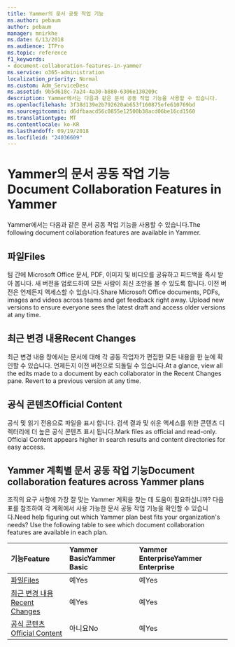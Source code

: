 ```yaml
---
title: Yammer의 문서 공동 작업 기능
ms.author: pebaum
author: pebaum
manager: mnirkhe
ms.date: 6/13/2018
ms.audience: ITPro
ms.topic: reference
f1_keywords:
- document-collaboration-features-in-yammer
ms.service: o365-administration
localization_priority: Normal
ms.custom: Adm_ServiceDesc
ms.assetid: 9b5d618c-7a24-4a30-b880-6306e130209c
description: Yammer에서는 다음과 같은 문서 공동 작업 기능을 사용할 수 있습니다.
ms.openlocfilehash: 3f38d139e2b792620ab653f160875efe610769bd
ms.sourcegitcommit: d6dfbaacd56c0855e12500b38acd06be16cd1560
ms.translationtype: MT
ms.contentlocale: ko-KR
ms.lasthandoff: 09/19/2018
ms.locfileid: "24036609"
---
```

# <a name="document-collaboration-features-in-yammer"></a><span data-ttu-id="98161-103">Yammer의 문서 공동 작업 기능</span><span class="sxs-lookup"><span data-stu-id="98161-103">Document Collaboration Features in Yammer</span></span>

<span data-ttu-id="98161-104">Yammer에서는 다음과 같은 문서 공동 작업 기능을 사용할 수 있습니다.</span><span class="sxs-lookup"><span data-stu-id="98161-104">The following document collaboration features are available in Yammer.</span></span>
  
## <a name="files"></a><span data-ttu-id="98161-105">파일</span><span class="sxs-lookup"><span data-stu-id="98161-105">Files</span></span>
<span data-ttu-id="98161-106"><a name="bkmk_Files"> </a></span><span class="sxs-lookup"><span data-stu-id="98161-106"></span></span>

<span data-ttu-id="98161-p101">팀 간에 Microsoft Office 문서, PDF, 이미지 및 비디오를 공유하고 피드백을 즉시 받아 봅니다. 새 버전을 업로드하여 모든 사람이 최신 초안을 볼 수 있도록 합니다. 이전 버전은 언제든지 액세스할 수 있습니다.</span><span class="sxs-lookup"><span data-stu-id="98161-p101">Share Microsoft Office documents, PDFs, images and videos across teams and get feedback right away. Upload new versions to ensure everyone sees the latest draft and access older versions at any time.</span></span>
  
## <a name="recent-changes"></a><span data-ttu-id="98161-109">최근 변경 내용</span><span class="sxs-lookup"><span data-stu-id="98161-109">Recent Changes</span></span>
<span data-ttu-id="98161-110"><a name="bkmk_RecentChanges"> </a></span><span class="sxs-lookup"><span data-stu-id="98161-110"></span></span>

<span data-ttu-id="98161-p102">최근 변경 내용 창에서는 문서에 대해 각 공동 작업자가 편집한 모든 내용을 한 눈에 확인할 수 있습니다. 언제든지 이전 버전으로 되돌릴 수 있습니다.</span><span class="sxs-lookup"><span data-stu-id="98161-p102">At a glance, view all the edits made to a document by each collaborator in the Recent Changes pane. Revert to a previous version at any time.</span></span>
  
## <a name="official-content"></a><span data-ttu-id="98161-113">공식 콘텐츠</span><span class="sxs-lookup"><span data-stu-id="98161-113">Official Content</span></span>
<span data-ttu-id="98161-114"><a name="bkmk_OfficialContent"> </a></span><span class="sxs-lookup"><span data-stu-id="98161-114"></span></span>

<span data-ttu-id="98161-p103">공식 및 읽기 전용으로 파일을 표시 합니다. 검색 결과 및 쉬운 액세스를 위한 콘텐츠 디렉터리에 더 높은 공식 콘텐츠 표시 됩니다.</span><span class="sxs-lookup"><span data-stu-id="98161-p103">Mark files as official and read-only. Official Content appears higher in search results and content directories for easy access.</span></span>
  
## <a name="document-collaboration-features-across-yammer-plans"></a><span data-ttu-id="98161-117">Yammer 계획별 문서 공동 작업 기능</span><span class="sxs-lookup"><span data-stu-id="98161-117">Document collaboration features across Yammer plans</span></span>
<span data-ttu-id="98161-118"><a name="bkmk_OfficialContent"> </a></span><span class="sxs-lookup"><span data-stu-id="98161-118"></span></span>

<span data-ttu-id="98161-p104">조직의 요구 사항에 가장 잘 맞는 Yammer 계획을 찾는 데 도움이 필요하십니까? 다음 표를 참조하여 각 계획에서 사용 가능한 문서 공동 작업 기능을 확인할 수 있습니다.</span><span class="sxs-lookup"><span data-stu-id="98161-p104">Need help figuring out which Yammer plan best fits your organization's needs? Use the following table to see which document collaboration features are available in each plan.</span></span>
  
|<span data-ttu-id="98161-121">**기능**</span><span class="sxs-lookup"><span data-stu-id="98161-121">**Feature**</span></span>|<span data-ttu-id="98161-122">**Yammer Basic**</span><span class="sxs-lookup"><span data-stu-id="98161-122">**Yammer Basic**</span></span>|<span data-ttu-id="98161-123">**Yammer Enterprise**</span><span class="sxs-lookup"><span data-stu-id="98161-123">**Yammer Enterprise**</span></span>|
|:-----|:-----|:-----|
|[<span data-ttu-id="98161-124">파일</span><span class="sxs-lookup"><span data-stu-id="98161-124">Files</span></span>](document-collaboration-features-in-yammer.md#files) <br/> |<span data-ttu-id="98161-125">예</span><span class="sxs-lookup"><span data-stu-id="98161-125">Yes</span></span>  <br/> |<span data-ttu-id="98161-126">예</span><span class="sxs-lookup"><span data-stu-id="98161-126">Yes</span></span>  <br/> |
|[<span data-ttu-id="98161-127">최근 변경 내용</span><span class="sxs-lookup"><span data-stu-id="98161-127">Recent Changes</span></span>](document-collaboration-features-in-yammer.md#recent-changes) <br/> |<span data-ttu-id="98161-128">예</span><span class="sxs-lookup"><span data-stu-id="98161-128">Yes</span></span>  <br/> |<span data-ttu-id="98161-129">예</span><span class="sxs-lookup"><span data-stu-id="98161-129">Yes</span></span>  <br/> |
|[<span data-ttu-id="98161-130">공식 콘텐츠</span><span class="sxs-lookup"><span data-stu-id="98161-130">Official Content</span></span>](document-collaboration-features-in-yammer.md#official-content) <br/> |<span data-ttu-id="98161-131">아니요</span><span class="sxs-lookup"><span data-stu-id="98161-131">No</span></span>  <br/> |<span data-ttu-id="98161-132">예</span><span class="sxs-lookup"><span data-stu-id="98161-132">Yes</span></span>  <br/> |
   

